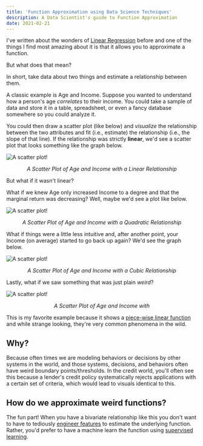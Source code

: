 ```yaml
---
title: 'Function Approximation using Data Science Techniques'
description: A Data Scientist's guide to Function Approximation
date: 2021-02-21
---
```


I've written about the wonders of [Linear Regression](https://franciscojavierarceo.github.io/post/ordinary-least-squares) before and one of the things I find most amazing about it is that it allows you to approximate a function.

But what does that mean?

In short, take data about two things and estimate a relationship between them.

A classic example is Age and Income. Suppose you wanted to understand how a person's age *correlates* to their income. You could take a sample of data and store it in a table, spreadsheet, or even a fancy database somewhere so you could analyze it.

You could then draw a scatter plot (like below) and *visualize* the relationship between the two attributes and fit (i.e., estimate) the relationship (i.e., the slope of that line). If the relationship was strictly **linear**, we'd see a scatter plot that looks something like the graph below.

![A scatter plot!](scatterplot.png)
<p align="center" style="padding:0"><i>A Scatter Plot of Age and Income with a Linear Relationship</i></p>

But what if it wasn't linear?

What if we knew Age only increased Income to a degree and that the marginal return was decreasing? Well, maybe we'd see a plot like below.

![A scatter plot!](income_age_squared.jpeg)
<p align="center" style="padding:0"><i>A Scatter Plot of Age and Income with a Quadratic Relationship</i></p>

What if things were a little less intuitive and, after another point, your Income (on average) started to go back up again? We'd see the graph below.

![A scatter plot!](income_age_cubic.jpeg)
<p align="center" style="padding:0"><i>A Scatter Plot of Age and Income with a Cubic Relationship</i></p>

Lastly, what if we saw something that was just plain *weird*?

![A scatter plot!](income_age_weird.jpeg)
<p align="center" style="padding:0"><i>A Scatter Plot of Age and Income with </i></p>

This is my favorite example because it shows a [piece-wise linear function](https://en.wikipedia.org/wiki/Piecewise_linear_function) and while strange looking, they're very common phenomena in the wild.

## Why?

Because often times we are modeling behaviors or decisions by other systems in the world, and those systems, decisions, and behaviors often have weird boundary points/thresholds. In the credit world, you'll often see this because a lender's credit policy systematically rejects applications with a certain set of criteria, which would lead to visuals identical to this.

## How do we approximate weird functions?

The fun part! When you have a bivariate relationship like this you don't want to have to tediously [engineer features](https://en.wikipedia.org/wiki/Feature_engineering) to estimate the underlying function. Rather, you'd prefer to have a machine learn the function using [supervised learning](https://en.wikipedia.org/wiki/Supervised_learning).

